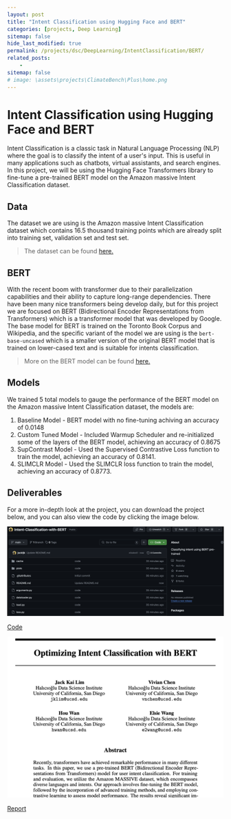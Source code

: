 ```yaml
---
layout: post
title: "Intent Classification using Hugging Face and BERT"
categories: [projects, Deep Learning]
sitemap: false
hide_last_modified: true
permalink: /projects/dsc/DeepLearning/IntentClassification/BERT/
related_posts:
    -
sitemap: false
# image: \assets\projects\ClimateBench\Plus\home.png
---
```


# Intent Classification using Hugging Face and BERT
Intent Classification is a classic task in Natural Language Processing (NLP) where the goal is to classify the intent of a user's input. This is useful in many applications such as chatbots, virtual assistants, and search engines. In this project, we will be using the Hugging Face Transformers library to fine-tune a pre-trained BERT model on the Amazon massive Intent Classification dataset.

## Data
The dataset we are using is the Amazon massive Intent Classification dataset which contains 16.5 thousand training points which are already split into training set, validation set and test set. 

> The dataset can be found [here.](https://huggingface.co/datasets/mteb/amazon_massive_intent/viewer/en/train)

## BERT
With the recent boom with transformer due to their parallelization capabilities and their ability to capture long-range dependencies. There have been many nice transformers being develop daily, but for this project we are focused on BERT (Bidirectional Encoder Representations from Transformers) which is a transformer model that was developed by Google. The base model for BERT is trained on the Toronto Book Corpus and Wikipedia, and the specific variant of the model we are using is the `bert-base-uncased` which is a smaller version of the original BERT model that is trained on lower-cased text and is suitable for intents classification.

> More on the BERT model can be found [here.](https://huggingface.co/transformers/model_doc/bert.html)

## Models
We trained 5 total models to gauge the performance of the BERT model on the Amazon massive Intent Classification dataset, the models are:

1. Baseline Model - BERT model with no fine-tuning achiving an accuracy of 0.0148
2. Custom Tuned Model - Included Warmup Scheduler and re-initialized some of the layers of the BERT model, achieving an accuracy of 0.8675
3. SupContrast Model - Used the Supervised Contrastive Loss function to train the model, achieving an accuracy of 0.8141.
4. SLIMCLR Model - Used the SLIMCLR loss function to train the model, achieving an accuracy of 0.8773.

## Deliverables
For a more in-depth look at the project, you can download the project below, and you can also view the code by clicking the image below.


<div id = "my-project-cards">
<div id = "project-cards">
    <a href = "https://github.com/jackljk/Intent-Classification-with-BERT/tree/main" class = "project-card" download>
    <div class = "project-card-border"></div>
    <div class = "project-card-content"><img src="\assets\projects\Deep-Learning\Intent-Classification-with-BERT\github.png" alt="Preview of Github"><p>Code</p></div>
    </a>
    <a href = "\assets\projects\Deep-Learning\Character-Level-Music-Generator\report.pdf" class = "project-card">
    <div class = "project-card-border"></div>
    <div class = "project-card-content"><img src="\assets\projects\Deep-Learning\Intent-Classification-with-BERT\report.png" alt="Preview Image of report"><p>Report</p></div>
    </a>
</div>
</div>





























